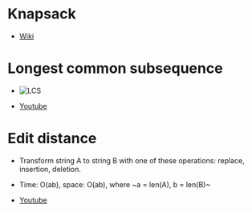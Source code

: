 # Knapsack

- [Wiki](https://www.wikiwand.com/en/Knapsack_problem)

# Longest common subsequence

- ![LCS](https://external-content.duckduckgo.com/iu/?u=https%3A%2F%2Fi.ytimg.com%2Fvi%2FASoaQq66foQ%2Fmaxresdefault.jpg&f=1&nofb=1&ipt=a150d4bfb1dc4ab4af40be2328e29ba1728b68ec363559d817f01fb3b0754d5b&ipo=images)

- [Youtube](https://youtu.be/ASoaQq66foQ)

# Edit distance

- Transform string A to string B with one of these operations: replace, insertion, deletion.

- Time: O(ab), space: O(ab), where ~a = len(A), b = len(B)~

- [Youtube](https://youtu.be/MiqoA-yF-0M)
